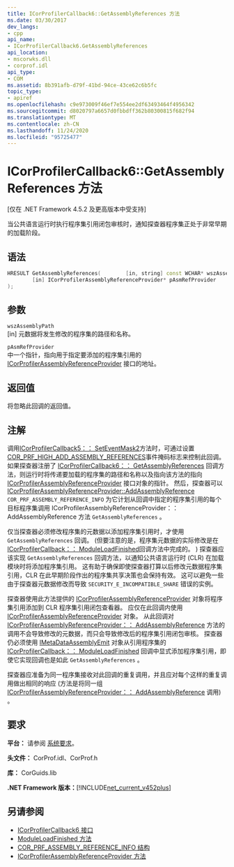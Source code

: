 ```yaml
---
title: ICorProfilerCallback6::GetAssemblyReferences 方法
ms.date: 03/30/2017
dev_langs:
- cpp
api_name:
- ICorProfilerCallback6.GetAssemblyReferences
api_location:
- mscorwks.dll
- corprof.idl
api_type:
- COM
ms.assetid: 8b391afb-d79f-41bd-94ce-43ce62c6b5fc
topic_type:
- apiref
ms.openlocfilehash: c9e973009f46ef7e554ee2df63493464f4956342
ms.sourcegitcommit: d8020797a6657d0fbbdff362b80300815f682f94
ms.translationtype: MT
ms.contentlocale: zh-CN
ms.lasthandoff: 11/24/2020
ms.locfileid: "95725477"
---
```

# <a name="icorprofilercallback6getassemblyreferences-method"></a>ICorProfilerCallback6::GetAssemblyReferences 方法

[仅在 .NET Framework 4.5.2 及更高版本中受支持]  
  
 当公共语言运行时执行程序集引用闭包审核时，通知探查器程序集正处于非常早期的加载阶段。  
  
## <a name="syntax"></a>语法  
  
```cpp
HRESULT GetAssemblyReferences(        [in, string] const WCHAR* wszAssemblyPath,  
        [in] ICorProfilerAssemblyReferenceProvider* pAsmRefProvider  
);  
```  
  
## <a name="parameters"></a>参数  

 `wszAssemblyPath`  
 [in] 元数据将发生修改的程序集的路径和名称。  
  
 `pAsmRefProvider`  
 中一个指针，指向用于指定要添加的程序集引用的 [ICorProfilerAssemblyReferenceProvider](icorprofilerassemblyreferenceprovider-interface.md) 接口的地址。  
  
## <a name="return-value"></a>返回值  

 将忽略此回调的返回值。  
  
## <a name="remarks"></a>注解  

 调用[ICorProfilerCallback5：： SetEventMask2](icorprofilerinfo5-seteventmask2-method.md)方法时，可通过设置[COR_PRF_HIGH_ADD_ASSEMBLY_REFERENCES](cor-prf-high-monitor-enumeration.md)事件掩码标志来控制此回调。 如果探查器注册了 [ICorProfilerCallback6：： GetAssemblyReferences](icorprofilercallback6-getassemblyreferences-method.md) 回调方法，则运行时将传递要加载的程序集的路径和名称以及指向该方法的指向 [ICorProfilerAssemblyReferenceProvider](icorprofilerassemblyreferenceprovider-interface.md) 接口对象的指针。 然后，探查器可以[ICorProfilerAssemblyReferenceProvider::AddAssemblyReference](icorprofilerassemblyreferenceprovider-addassemblyreference-method.md) `COR_PRF_ASSEMBLY_REFERENCE_INFO` 为它计划从回调中指定的程序集引用的每个目标程序集调用 ICorProfilerAssemblyReferenceProvider：： AddAssemblyReference 方法 `GetAssemblyReferences` 。  
  
 仅当探查器必须修改程序集的元数据以添加程序集引用时，才使用 `GetAssemblyReferences` 回调。  (但要注意的是，程序集元数据的实际修改是在 [ICorProfilerCallback：： ModuleLoadFinished](icorprofilercallback-moduleloadfinished-method.md)回调方法中完成的。 ) 探查器应该实现 `GetAssemblyReferences` 回调方法，以通知公共语言运行时 (CLR) 在加载模块时将添加程序集引用。  这有助于确保即使探查器打算以后修改元数据程序集引用，CLR 在此早期阶段作出的程序集共享决策也会保持有效。  这可以避免一些由于探查器元数据修改而导致 `SECURITY_E_INCOMPATIBLE_SHARE` 错误的实例。  
  
 探查器使用此方法提供的 [ICorProfilerAssemblyReferenceProvider](icorprofilerassemblyreferenceprovider-interface.md) 对象将程序集引用添加到 CLR 程序集引用闭包查看器。  应仅在此回调内使用 [ICorProfilerAssemblyReferenceProvider](icorprofilerassemblyreferenceprovider-interface.md) 对象。 从此回调对 [ICorProfilerAssemblyReferenceProvider：： AddAssemblyReference](icorprofilerassemblyreferenceprovider-addassemblyreference-method.md) 方法的调用不会导致修改的元数据，而只会导致修改后的程序集引用闭包审核。 探查器仍必须使用 [IMetaDataAssemblyEmit](../metadata/imetadataassemblyemit-interface.md) 对象从引用程序集的 [ICorProfilerCallback：： ModuleLoadFinished](icorprofilercallback-moduleloadfinished-method.md) 回调中显式添加程序集引用，即使它实现回调也是如此 `GetAssemblyReferences` 。  
  
 探查器应准备为同一程序集接收对此回调的重复调用，并且应对每个这样的重复调用做出相同的响应 (方法是将同一组 [ICorProfilerAssemblyReferenceProvider：： AddAssemblyReference](icorprofilerassemblyreferenceprovider-addassemblyreference-method.md) 调用) 。  
  
## <a name="requirements"></a>要求  

 **平台：** 请参阅 [系统要求](../../get-started/system-requirements.md)。  
  
 **头文件：** CorProf.idl、CorProf.h  
  
 **库：** CorGuids.lib  
  
 **.NET Framework 版本：**[!INCLUDE[net_current_v452plus](../../../../includes/net-current-v452plus-md.md)]  
  
## <a name="see-also"></a>另请参阅

- [ICorProfilerCallback6 接口](icorprofilercallback6-interface.md)
- [ModuleLoadFinished 方法](icorprofilercallback-moduleloadfinished-method.md)
- [COR_PRF_ASSEMBLY_REFERENCE_INFO 结构](cor-prf-assembly-reference-info-structure.md)
- [ICorProfilerAssemblyReferenceProvider 方法](icorprofilerassemblyreferenceprovider-interface.md)
